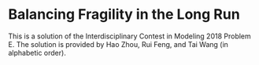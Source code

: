 # Balancing Fragility in the Long Run
This is a solution of the Interdisciplinary Contest in Modeling 2018 Problem E.
The solution is provided by Hao Zhou, Rui Feng, and Tai Wang (in alphabetic order). 
